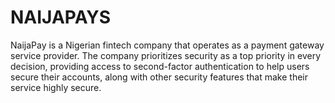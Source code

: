 # NAIJAPAYS
NaijaPay is a Nigerian fintech company that operates as a payment gateway service provider. The company prioritizes security as a top priority in every decision, providing access to second-factor authentication to help users secure their accounts, along with other security features that make their service highly secure. 
